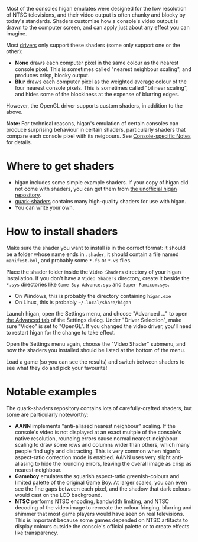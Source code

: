 Most of the consoles higan emulates
were designed for the low resolution of NTSC televisions,
and their video output is often chunky and blocky
by today's standards.
Shaders customise how a console's video output
is drawn to the computer screen,
and can apply just about any effect you can imagine.

Most [drivers](drivers.md)
only support these shaders
(some only support one or the other):

  - **None** draws each computer pixel
    in the same colour as the nearest console pixel.
    This is sometimes called "nearest neighbour scaling",
    and produces crisp, blocky output.
  - **Blur** draws each computer pixel
    as the weighted average colour
    of the four nearest console pixels.
    This is sometimes called "bilinear scaling",
    and hides some of the blockiness
    at the expense of blurring edges.

However,
the OpenGL driver supports custom shaders,
in addition to the above.

**Note:**
For technical reasons,
higan's emulation of certain consoles
can produce surprising behaviour
in certain shaders,
particularly shaders that compare each console pixel
with its neigbours.
See [Console-specific Notes](../notes.md) for details.

# Where to get shaders

  - higan includes some simple example shaders.
    If your copy of higan did not come with shaders,
    you can get them from
    [the unofficial higan repository](https://gitlab.com/higan/higan/tree/master/shaders).
  - [quark-shaders](https://github.com/hizzlekizzle/quark-shaders)
    contains many high-quality shaders for use with higan.
  - You can write your own.

# How to install shaders

Make sure the shader you want to install
is in the correct format:
it should be a folder whose name ends in `.shader`,
it should contain a file named `manifest.bml`,
and probably some `*.fs` or `*.vs` files.

Place the shader folder inside
the `Video Shaders` directory
of your higan installation.
If you don't have a `Video Shaders` directory,
create it beside the `*.sys` directories
like `Game Boy Advance.sys` and `Super Famicom.sys`.

  - On Windows,
    this is probably the directory containing `higan.exe`
  - On Linux,
    this is probably `~/.local/share/higan`

Launch higan,
open the Settings menu,
and choose "Advanced ..."
to open [the Advanced tab](../interface/higan-config.md#advanced)
of the Settings dialog.
Under "Driver Selection",
make sure "Video" is set to "OpenGL".
If you changed the video driver,
you'll need to restart higan
for the change to take effect.

Open the Settings menu again,
choose the "Video Shader" submenu,
and now the shaders you installed
should be listed at the bottom of the menu.

Load a game
(so you can see the results)
and switch between shaders
to see what they do
and pick your favourite!

# Notable examples

The quark-shaders repository
contains lots of carefully-crafted shaders,
but some are particularly noteworthy:

  - **AANN** implements "anti-aliased nearest neighbour" scaling.
    If the console's video is not displayed
    at an exact multple of the console's native resolution,
    rounding errors cause normal nearest-neighbour scaling
    to draw some rows and columns wider than others,
    which many people find ugly and distracting.
    This is very common when
    higan's aspect-ratio correction mode
    is enabled.
    AANN uses very slight anti-aliasing
    to hide the rounding errors,
    leaving the overall image as crisp as nearest-neighbour.
  - **Gameboy** emulates the squarish aspect-ratio
    greenish-colours
    and limited palette
    of the original Game Boy.
    At larger scales,
    you can even see the fine gaps between each pixel,
    and the shadow that dark colours would cast
    on the LCD background.
  - **NTSC** performs NTSC encoding,
    bandwidth limiting,
    and NTSC decoding of the video image to recreate
    the colour fringing,
    blurring
    and shimmer
    that most game players would have seen
    on real televisions.
    This is important because
    some games depended on NTSC artifacts
    to display colours outside the console's official palette
    or to create effects like transparency.
